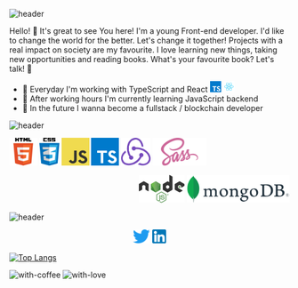 ![header](https://capsule-render.vercel.app/api?type=waving&color=gradient&height=320&section=header&text=Welcome%20to%20my%20world!👋&fontSize=70&animation=blink&fontAlignY=45)

Hello! 👋 It's great to see You here! I'm a young Front-end developer. I'd like to change the world for the better. Let's change it together! Projects with a real impact on society are my favourite. I love learning new things, taking new opportunities and reading books. What's your favourite book? Let's talk! 🤝

- 🔭 Everyday I'm working with TypeScript and React <a href="#"><img alt="typescript" src="./img/typescript.png" height='20px' margin='5px'></a> <a href="#"><img alt="react" src="./img/react.png" height='20px' margin='5px'></a>
- 🌱 After working hours I'm currently learning JavaScript backend
- 👯 In the future I wanna become a fullstack / blockchain developer

![header](https://capsule-render.vercel.app/api?type=waving&color=gradient&height=200&section=footer&text=My%20technology%20stack%20👨‍💻&fontSize=50&fontAlignY=70)

<p width='45%' align='left'>
     <a href="#"><img alt="HTML" src="./img/html.png" height='50px' margin='5px'></a>
     <a href="#"><img alt="CSS" src="./img/css.png" height='50px' margin='5px'></a>
     <a href="#"><img alt="JavaScript" src="./img/javascript.png" height='50px' margin='5px'></a>
     <a href="#"><img alt="TypeScript" src="./img/typescript.png" height='50px' margin='5px'></a>
     <a href="#"><img alt="Redux" src="./img/redux.png" height='50px'></a>
     <a href="#"><img alt="SASS" src="./img/sass.png" height='50px'></a>
</p>
<p width='45%' align='right'>
     <a href="#"><img alt="nodejs" src="./img/node.png" height='50px' margin='5px'></a>
     <a href="#"><img alt="mongodb" src="./img/mongo.png" height='50px' margin='5px' marginBottom='10px'></a>
</p>

![header](https://capsule-render.vercel.app/api?type=waving&color=gradient&height=200&section=footer&text=Text%20me!%20🙋‍♂️&fontSize=50&fontAlignY=70)


<p align="center">
  <a href="https://twitter.com/FigaKacper" target="_blank"><img alt="Twitter" title="Twitter" src="./img/twitter.png" height='25px'/></a>
  <a href="https://www.linkedin.com/in/kacper-figa-2a9740231" target="_blank">
  <img alt='LinkedIn' title='LinkedIn' src="./img/li.png" height='25px'>
  </a>
   
</p>

[![Top Langs](https://github-readme-stats.vercel.app/api/top-langs/?username=KacperFiga&layout=compact)](https://github.com/anuraghazra/github-readme-stats)

 ![with-coffee](https://img.shields.io/badge/made%20with-%E2%98%95%EF%B8%8F%20coffee-yellow.svg) ![with-love](https://img.shields.io/badge/made%20with-%F0%9F%92%8C-red.svg)
